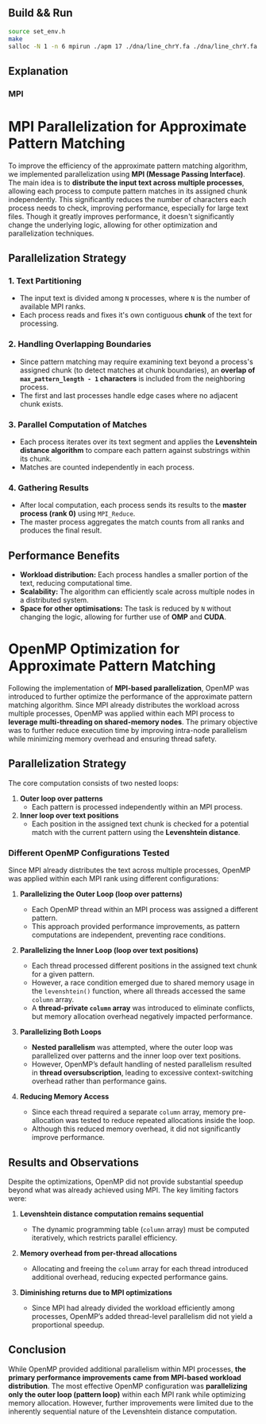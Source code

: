 ## Build && Run

```bash
source set_env.h
make
salloc -N 1 -n 6 mpirun ./apm 17 ./dna/line_chrY.fa ./dna/line_chrY.fa
```

## Explanation

### MPI

# MPI Parallelization for Approximate Pattern Matching

To improve the efficiency of the approximate pattern matching algorithm, we implemented parallelization using **MPI (Message Passing Interface)**. The main idea is to **distribute the input text across multiple processes**, allowing each process to compute pattern matches in its assigned chunk independently. This significantly reduces the number of characters each process needs to check, improving performance, especially for large text files. Though it greatly improves performance, it doesn't significantly change the underlying logic, allowing for other optimization and parallelization techniques.

## Parallelization Strategy

### 1. Text Partitioning
- The input text is divided among `N` processes, where `N` is the number of available MPI ranks.
- Each process reads and fixes it's own contiguous **chunk** of the text for processing.

### 2. Handling Overlapping Boundaries
- Since pattern matching may require examining text beyond a process's assigned chunk (to detect matches at chunk boundaries), an **overlap of `max_pattern_length - 1` characters** is included from the neighboring process.
- The first and last processes handle edge cases where no adjacent chunk exists.

### 3. Parallel Computation of Matches
- Each process iterates over its text segment and applies the **Levenshtein distance algorithm** to compare each pattern against substrings within its chunk.
- Matches are counted independently in each process.

### 4. Gathering Results
- After local computation, each process sends its results to the **master process (rank 0)** using `MPI_Reduce`.
- The master process aggregates the match counts from all ranks and produces the final result.

## Performance Benefits
- **Workload distribution:** Each process handles a smaller portion of the text, reducing computational time.
- **Scalability:** The algorithm can efficiently scale across multiple nodes in a distributed system.
- **Space for other optimisations:** The task is reduced by `N` without changing the logic, allowing for further use of **OMP** and **CUDA**.

# OpenMP Optimization for Approximate Pattern Matching

Following the implementation of **MPI-based parallelization**, OpenMP was introduced to further optimize the performance of the approximate pattern matching algorithm. Since MPI already distributes the workload across multiple processes, OpenMP was applied within each MPI process to **leverage multi-threading on shared-memory nodes**. The primary objective was to further reduce execution time by improving intra-node parallelism while minimizing memory overhead and ensuring thread safety.

## Parallelization Strategy

The core computation consists of two nested loops:
1. **Outer loop over patterns**  
   - Each pattern is processed independently within an MPI process.
2. **Inner loop over text positions**  
   - Each position in the assigned text chunk is checked for a potential match with the current pattern using the **Levenshtein distance**.

### Different OpenMP Configurations Tested

Since MPI already distributes the text across multiple processes, OpenMP was applied within each MPI rank using different configurations:

1. **Parallelizing the Outer Loop (loop over patterns)**  
   - Each OpenMP thread within an MPI process was assigned a different pattern.
   - This approach provided performance improvements, as pattern computations are independent, preventing race conditions.

2. **Parallelizing the Inner Loop (loop over text positions)**  
   - Each thread processed different positions in the assigned text chunk for a given pattern.
   - However, a race condition emerged due to shared memory usage in the `levenshtein()` function, where all threads accessed the same `column` array.
   - A **thread-private `column` array** was introduced to eliminate conflicts, but memory allocation overhead negatively impacted performance.

3. **Parallelizing Both Loops**  
   - **Nested parallelism** was attempted, where the outer loop was parallelized over patterns and the inner loop over text positions.
   - However, OpenMP’s default handling of nested parallelism resulted in **thread oversubscription**, leading to excessive context-switching overhead rather than performance gains.

4. **Reducing Memory Access**  
   - Since each thread required a separate `column` array, memory pre-allocation was tested to reduce repeated allocations inside the loop.
   - Although this reduced memory overhead, it did not significantly improve performance.

## Results and Observations

Despite the optimizations, OpenMP did not provide substantial speedup beyond what was already achieved using MPI. The key limiting factors were:

1. **Levenshtein distance computation remains sequential**  
   - The dynamic programming table (`column` array) must be computed iteratively, which restricts parallel efficiency.

2. **Memory overhead from per-thread allocations**  
   - Allocating and freeing the `column` array for each thread introduced additional overhead, reducing expected performance gains.

3. **Diminishing returns due to MPI optimizations**  
   - Since MPI had already divided the workload efficiently among processes, OpenMP’s added thread-level parallelism did not yield a proportional speedup.

## Conclusion

While OpenMP provided additional parallelism within MPI processes, **the primary performance improvements came from MPI-based workload distribution**. The most effective OpenMP configuration was **parallelizing only the outer loop (pattern loop)** within each MPI rank while optimizing memory allocation. However, further improvements were limited due to the inherently sequential nature of the Levenshtein distance computation.